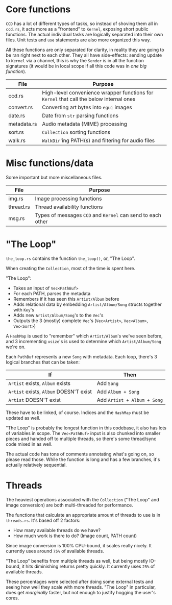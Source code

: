 # Core functions
`CCD` has a lot of different types of tasks, so instead of shoving them all in `ccd.rs`, it acts more as a "frontend" to `Kernel`, exposing short public functions. The actual individual tasks are logically separated into their own files. Unit tests and `use` statements are also more organized this way.

All these functions are only separated for clarity, in reality they are going to be ran right next to each other. They all have side-effects: sending update to `Kernel` via a channel, this is why the `Sender` is in all the function signatures (it would be in local scope if all this code was in _one big function_).

| File           | Purpose |
|----------------|---------|
| ccd.rs         | High-level convenience wrapper functions for `Kernel` that call the below internal ones
| convert.rs     | Converting art bytes into `egui` images
| date.rs        | Date from `str` parsing functions
| metadata.rs    | Audio metadata (MIME) processing
| sort.rs        | `Collection` sorting functions
| walk.rs        | `WalkDir`'ing PATH(s) and filtering for audio files

# Misc functions/data
Some important but more miscellaneous files.

| File           | Purpose |
|----------------|---------|
| img.rs         | Image processing functions
| thread.rs      | Thread availability functions
| msg.rs         | Types of messages `CCD` and `Kernel` can send to each other

# "The Loop"
`the_loop.rs` contains the function `the_loop()`, or, "The Loop".

When creating the `Collection`, most of the time is spent here.

"The Loop":

- Takes an input of `Vec<PathBuf>`
- For each PATH, parses the metadata
- Remembers if it has seen this `Artist/Album` before
- Adds relational data by embedding `Artist/Album/Song` structs together with `Key`'s
- Adds new `Artist/Album/Song`'s to the `Vec`'s
- Outputs the 3 (mostly) complete `Vec`'s (`Vec<Artist>`, `Vec<Album>`, `Vec<Sort>`)

A `HashMap` is used to "remember" which `Artist/Album`'s we've seen before, and 3 incrementing `usize`'s is used to determine which `Artist/Album/Song` we're on.

Each `PathBuf` represents a new `Song` with metadata. Each loop, there's 3 logical branches that can be taken:

| If                                     | Then         |
|----------------------------------------|--------------|
| `Artist` exists, `Album` exists        | Add `Song`
| `Artist` exists, `Album` DOESN'T exist | Add `Album + Song`
| `Artist` DOESN'T exist                 | Add `Artist + Album + Song`

These have to be linked, of course. Indices and the `HashMap` must be updated as well.

"The Loop" is probably the longest function in this codebase, it also has lots of variables in scope. The `Vec<PathBuf>` input is also chunked into smaller pieces and handed off to multiple threads, so there's some thread/sync code mixed in as well.

The actual code has tons of comments annotating what's going on, so please read those. While the function is long and has a few branches, it's actually relatively sequential.

# Threads
The heaviest operations associated with the `Collection` ("The Loop" and image conversion) are both multi-threaded for performance.

The functions that calculate an appropriate amount of threads to use is in `threads.rs`. It's based off 2 factors:

- How many available threads do we have?
- How much work is there to do? (Image count, PATH count)

Since image conversion is 100% CPU-bound, it scales really nicely. It currently uses around `75%` of available threads.

"The Loop" benefits from multiple threads as well, but being mostly IO-bound, it hits diminishing returns pretty quickly. It currently uses `25%` of available threads.

These percentages were selected after doing some external tests and seeing how well they scale with more threads. "The Loop" in particular, does get _marginally_ faster, but not enough to justify hogging the user's cores.
